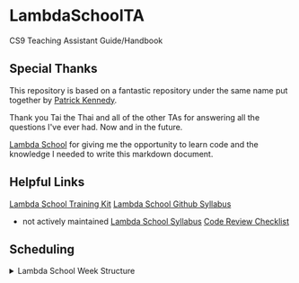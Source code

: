 # LambdaSchoolTA
CS9 Teaching Assistant Guide/Handbook

## Special Thanks
This repository is based on a fantastic repository under the same name put together by [Patrick Kennedy](https://github.com/mixelPixel/LambdaSchoolTA).

Thank you Tai the Thai and all of the other TAs for answering all the questions I've ever had. Now and in the future.

[Lambda School](https://github.com/LambdaSchool) for giving me the opportunity to learn code and the knowledge I needed to write this markdown document.

## Helpful Links
[Lambda School Training Kit](https://tk.lambdaschool.com/cs-master)
[Lambda School Github Syllabus](https://github.com/LambdaSchool/LambdaCSA-Syllabus)
  - not actively maintained
[Lambda School Syllabus](https://github.com/LambdaSchool/computer-science)
[Code Review Checklist](https://github.com/LambdaSchool/Code-Review-Checklist)

## Scheduling
<details><summary>Lambda School Week Structure</summary>
<p>
![Lambda School Sprint Structure](images/schedule.jpg)

[Lambda School Sprint Structure](https://docs.google.com/spreadsheets/d/1m83sq7Td5jpJ0XQUTwN7dJKhBHvIUppyHGIQ58pVQl4/edit?usp=sharing)
</p>
</details>
